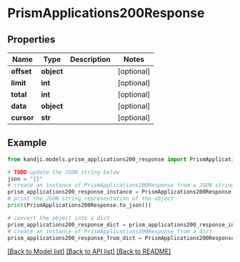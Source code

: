 # PrismApplications200Response


## Properties

Name | Type | Description | Notes
------------ | ------------- | ------------- | -------------
**offset** | **object** |  | [optional] 
**limit** | **int** |  | [optional] 
**total** | **int** |  | [optional] 
**data** | **object** |  | [optional] 
**cursor** | **str** |  | [optional] 

## Example

```python
from kandji.models.prism_applications200_response import PrismApplications200Response

# TODO update the JSON string below
json = "{}"
# create an instance of PrismApplications200Response from a JSON string
prism_applications200_response_instance = PrismApplications200Response.from_json(json)
# print the JSON string representation of the object
print(PrismApplications200Response.to_json())

# convert the object into a dict
prism_applications200_response_dict = prism_applications200_response_instance.to_dict()
# create an instance of PrismApplications200Response from a dict
prism_applications200_response_from_dict = PrismApplications200Response.from_dict(prism_applications200_response_dict)
```
[[Back to Model list]](../README.md#documentation-for-models) [[Back to API list]](../README.md#documentation-for-api-endpoints) [[Back to README]](../README.md)


